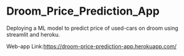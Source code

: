 # Droom_Price_Prediction_App
Deploying a ML model to predict price of used-cars on droom using streamlit and heroku.

Web-app Link:https://droom-price-prediction-app.herokuapp.com/
